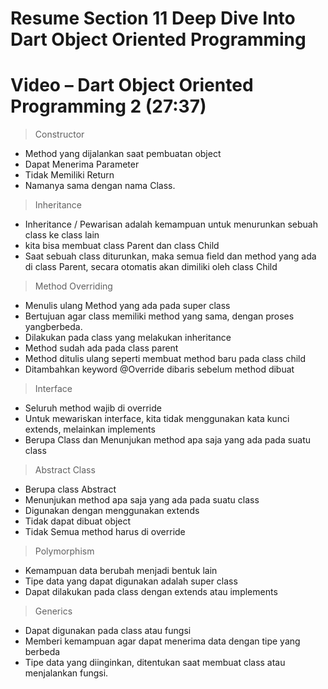 # Resume Section 11 Deep Dive Into Dart Object Oriented Programming
# Video – Dart Object Oriented Programming 2 (27:37)

> Constructor
- Method yang dijalankan saat pembuatan object
- Dapat Menerima Parameter
- Tidak Memiliki Return
- Namanya sama dengan nama Class.

> Inheritance
- Inheritance / Pewarisan adalah kemampuan untuk menurunkan sebuah class ke class lain
-  kita bisa membuat class Parent dan class Child
- Saat sebuah class diturunkan, maka semua field dan method yang ada di class Parent, secara otomatis akan dimiliki oleh class Child

> Method Overriding
- Menulis ulang Method yang ada pada super class
- Bertujuan agar class memiliki method yang sama, dengan proses yangberbeda.
- Dilakukan pada class yang melakukan inheritance
- Method sudah ada pada class parent
- Method ditulis ulang seperti membuat method baru pada class child
- Ditambahkan keyword @Override dibaris sebelum method dibuat


> Interface
- Seluruh method wajib di override
- Untuk mewariskan interface, kita tidak menggunakan kata kunci extends, melainkan implements
- Berupa Class dan Menunjukan method apa saja yang ada pada suatu class 

> Abstract Class
- Berupa class Abstract
- Menunjukan method apa saja yang ada pada suatu  class
- Digunakan dengan menggunakan extends
- Tidak dapat dibuat object
- Tidak Semua method harus di override


> Polymorphism
- Kemampuan data berubah menjadi bentuk lain
- Tipe data yang dapat digunakan adalah super class
- Dapat dilakukan pada class dengan extends atau implements


> Generics
- Dapat digunakan pada class atau fungsi
- Memberi kemampuan agar dapat menerima data dengan tipe yang berbeda
- Tipe data yang diinginkan, ditentukan saat membuat class atau menjalankan fungsi.